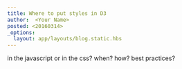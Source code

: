 ```yaml
---
title: Where to put styles in D3
author:  <Your Name>
posted: <20160314>
_options:
  layout: app/layouts/blog.static.hbs
---
```


in the javascript or in the css? when? how? best practices?
